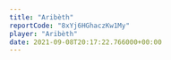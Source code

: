 ```yaml
---
title: "Aribèth"
reportCode: "8xYj6HGhaczKw1My"
player: "Aribèth"
date: 2021-09-08T20:17:22.766000+00:00
---
```

